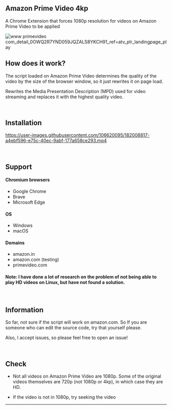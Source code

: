## Amazon Prime Video  4kp

A Chrome Extension that forces 1080p resolution for videos on Amazon Prime Video to be applied

![www primevideo com_detail_0OWQ2R7YND059JQZALS8YKCH91_ref=atv_plr_landingpage_play](https://github.com/user-attachments/assets/c74163a2-ff83-4da8-8c9c-43cb03b7d8cf)


## How does it work?
The script loaded on Amazon Prime Video determines the quality of the video by the size of the browser window, so it just rewrites it on page load.

Rewrites the Media Presentation Description (MPD) used for video streaming and replaces it with the highest quality video.

<br>

## Installation
https://user-images.githubusercontent.com/106620095/182008817-a4ebf596-e75c-40ec-9abf-177a658ce293.mp4

<br>

## Support

#### Chromium browsers
- Google Chrome
- Brave
- Microsoft Edge

#### OS
- Windows
- macOS

#### Domains
- amazon.in
- amazon.com (testing)
- primevideo.com

#### Note: I have done a lot of research on the problem of not being able to play HD videos on Linux, but have not found a solution.

<br>

## Information
So far, not sure if the script will work on amazon.com.
So If you are someone who can edit the source code, try that yourself please.

Also, I accept issues, so please feel free to open an issue!

<br>

## Check

- Not all videos on Amazon Prime Video are 1080p. Some of the original videos themselves are 720p (not 1080p or 4kp), in which case they are HD.

- If the video is not in 1080p, try seeking the video

___
